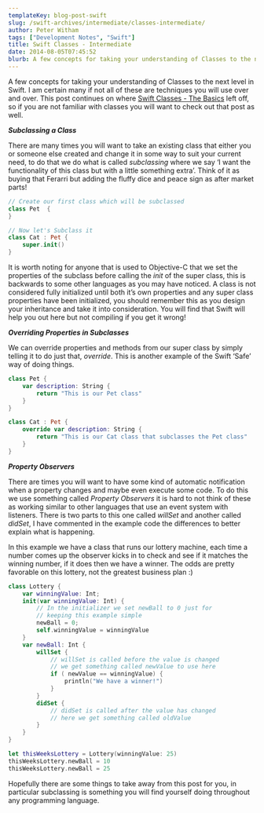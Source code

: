 ```yaml
---
templateKey: blog-post-swift
slug: /swift-archives/intermediate/classes-intermediate/
author: Peter Witham
tags: ["Development Notes", "Swift"]
title: Swift Classes - Intermediate
date: 2014-08-05T07:45:52
blurb: A few concepts for taking your understanding of Classes to the next level in Swift.
---
```


A few concepts for taking your understanding of Classes to the next level in Swift. I am certain many if not all of these are techniques you will use over and over. This post continues on where [Swift Classes - The Basics](/swift-archives/basics/classes/) left off, so if you are not familiar with classes you will want to check out that post as well.

**_Subclassing a Class_**

There are many times you will want to take an existing class that either you or someone else created and change it in some way to suit your current need, to do that we do what is called _subclassing_ where we say ‘I want the functionality of this class but with a little something extra’. Think of it as buying that Ferarri but adding the fluffy dice and peace sign as after market parts!

``` swift
// Create our first class which will be subclassed
class Pet  {
}

// Now let's Subclass it
class Cat : Pet {
    super.init()
}
```

It is worth noting for anyone that is used to Objective-C that we set the properties of the subclass before calling the _init_ of the super class, this is backwards to some other languages as you may have noticed. A class is not considered fully initialized until both it’s own properties and any super class properties have been initialized, you should remember this as you design your inheritance and take it into consideration. You will find that Swift will help you out here but not compiling if you get it wrong!

**_Overriding Properties in Subclasses_**

We can override properties and methods from our super class by simply telling it to do just that, _override_. This is another example of the Swift ‘Safe’ way of doing things.

``` swift
class Pet {
    var description: String {
        return "This is our Pet class"
    }
}

class Cat : Pet {
    override var description: String {
        return "This is our Cat class that subclasses the Pet class"
    }
}
```

**_Property Observers_**

There are times you will want to have some kind of automatic notification when a property changes and maybe even execute some code. To do this we use something called _Property Observers_ it is hard to not think of these as working similar to other languages that use an event system with listeners. There is two parts to this one called _willSet_ and another called _didSet_, I have commented in the example code the differences to better explain what is happening.

In this example we have a class that runs our lottery machine, each time a number comes up the observer kicks in to check and see if it matches the winning number, if it does then we have a winner. The odds are pretty favorable on this lottery, not the greatest business plan :)

``` swift
class Lottery {
    var winningValue: Int;
    init(var winningValue: Int) {
        // In the initializer we set newBall to 0 just for
        // keeping this example simple
        newBall = 0;
        self.winningValue = winningValue
    }
    var newBall: Int {
        willSet {
            // willSet is called before the value is changed
            // we get something called newValue to use here
            if ( newValue == winningValue) {
                println("We have a winner!")
            }
        }
        didSet {
            // didSet is called after the value has changed
            // here we get something called oldValue
        }
    }
}

let thisWeeksLottery = Lottery(winningValue: 25)
thisWeeksLottery.newBall = 10
thisWeeksLottery.newBall = 25
```

Hopefully there are some things to take away from this post for you, in particular subclassing is something you will find yourself doing throughout any programming language.
